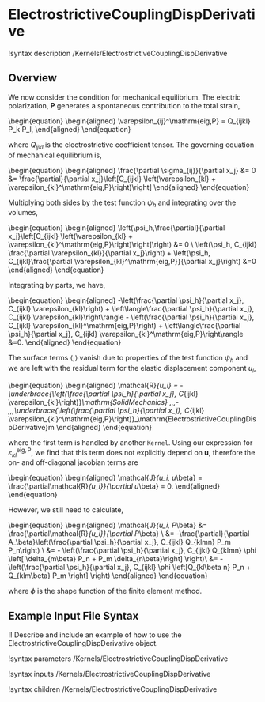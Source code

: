 # ElectrostrictiveCouplingDispDerivative

!syntax description /Kernels/ElectrostrictiveCouplingDispDerivative

## Overview

We now consider the condition for mechanical equilibrium. The electric polarization, $\mathbf{P}$ generates a spontaneous contribution to the total strain,

\begin{equation}
  \begin{aligned}
    \varepsilon_{ij}^\mathrm{eig,P} = Q_{ijkl} P_k P_l,
  \end{aligned}
\end{equation}

where $Q_{ijkl}$ is the electrostrictive coefficient tensor. The governing equation of mechanical equilibrium is,

\begin{equation}
  \begin{aligned}
    \frac{\partial \sigma_{ij}}{\partial x_j} &= 0
    &= \frac{\partial}{\partial x_j}\left[C_{ijkl} \left(\varepsilon_{kl} + \varepsilon_{kl}^\mathrm{eig,P}\right)\right]
  \end{aligned}
\end{equation}

Multiplying both sides by the test function $\psi_h$ and integrating over the volumes,

\begin{equation}
  \begin{aligned}
    \left(\psi_h,\frac{\partial}{\partial x_j}\left[C_{ijkl} \left(\varepsilon_{kl} + \varepsilon_{kl}^\mathrm{eig,P}\right)\right]\right) &= 0 \\
    \left(\psi_h, C_{ijkl} \frac{\partial \varepsilon_{kl}}{\partial x_j}\right) + \left(\psi_h, C_{ijkl}\frac{\partial \varepsilon_{kl}^\mathrm{eig,P}}{\partial x_j}\right) &=0
  \end{aligned}
\end{equation}

Integrating by parts, we have,

\begin{equation}
  \begin{aligned}
    -\left(\frac{\partial \psi_h}{\partial x_j}, C_{ijkl} \varepsilon_{kl}\right) + \left\langle\frac{\partial \psi_h}{\partial x_j}, C_{ijkl} \varepsilon_{kl}\right\rangle - \left(\frac{\partial \psi_h}{\partial x_j}, C_{ijkl} \varepsilon_{kl}^\mathrm{eig,P}\right) + \left\langle\frac{\partial \psi_h}{\partial x_j}, C_{ijkl} \varepsilon_{kl}^\mathrm{eig,P}\right\rangle  &=0.
  \end{aligned}
\end{equation}

The surface terms $\langle , \rangle$ vanish due to properties of the test function $\psi_h$ and we are left with the residual term for the elastic displacement component $u_i$,

\begin{equation}
  \begin{aligned}
    \mathcal{R}_{u_i} = -\underbrace{\left(\frac{\partial \psi_h}{\partial x_j}, C_{ijkl} \varepsilon_{kl}\right)}_\mathrm{SolidMechanics} \,\,\,- \,\,\,\underbrace{\left(\frac{\partial \psi_h}{\partial x_j}, C_{ijkl} \varepsilon_{kl}^\mathrm{eig,P}\right)}_\mathrm{ElectrostrictiveCouplingDispDerivative}m
  \end{aligned}
\end{equation}

where the first term is handled by another `Kernel`. Using our expression for $\varepsilon_{kl}^\mathrm{eig,P}$, we find that this term does not explicitly depend on $\mathbf{u}$, therefore the on- and off-diagonal jacobian terms are

\begin{equation}
  \begin{aligned}
    \mathcal{J}_{u_i, u_\beta} = \frac{\partial\mathcal{R}_{u_i}}{\partial u_\beta} = 0.
  \end{aligned}
\end{equation}

However, we still need to calculate,

\begin{equation}
  \begin{aligned}
    \mathcal{J}_{u_i, P_\beta} &= \frac{\partial\mathcal{R}_{u_i}}{\partial P_\beta} \\
    &= -\frac{\partial}{\partial A_\beta}\left(\frac{\partial \psi_h}{\partial x_j}, C_{ijkl} Q_{klmn} P_m P_n\right) \\
    &= - \left(\frac{\partial \psi_h}{\partial x_j}, C_{ijkl} Q_{klmn} \phi \left[ \delta_{m\beta} P_n + P_m \delta_{n\beta}\right] \right)\\
    &= - \left(\frac{\partial \psi_h}{\partial x_j}, C_{ijkl} \phi \left[Q_{kl\beta n} P_n + Q_{klm\beta} P_m \right] \right)
  \end{aligned}
\end{equation}

where $\phi$ is the shape function of the finite element method.

## Example Input File Syntax

!! Describe and include an example of how to use the ElectrostrictiveCouplingDispDerivative object.

!syntax parameters /Kernels/ElectrostrictiveCouplingDispDerivative

!syntax inputs /Kernels/ElectrostrictiveCouplingDispDerivative

!syntax children /Kernels/ElectrostrictiveCouplingDispDerivative

